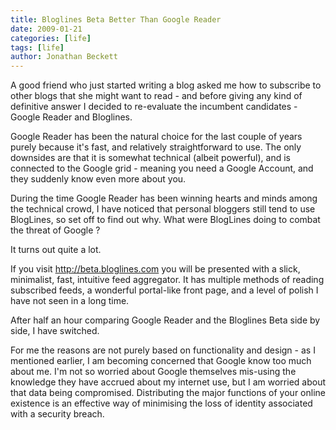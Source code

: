 ```yaml
---
title: Bloglines Beta Better Than Google Reader 
date: 2009-01-21
categories: [life]
tags: [life]
author: Jonathan Beckett
---
```


A good friend who just started writing a blog asked me how to subscribe to other blogs that she might want to read - and before giving any kind of definitive answer I decided to re-evaluate the incumbent candidates - Google Reader and Bloglines.

Google Reader has been the natural choice for the last couple of years purely because it's fast, and relatively straightforward to use. The only downsides are that it is somewhat technical (albeit powerful), and is connected to the Google grid - meaning you need a Google Account, and they suddenly know even more about you.

During the time Google Reader has been winning hearts and minds among the technical crowd, I have noticed that personal bloggers still tend to use BlogLines, so set off to find out why. What were BlogLines doing to combat the threat of Google ?

It turns out quite a lot.

If you visit http://beta.bloglines.com you will be presented with a slick, minimalist, fast, intuitive feed aggregator. It has multiple methods of reading subscribed feeds, a wonderful portal-like front page, and a level of polish I have not seen in a long time.

After half an hour comparing Google Reader and the Bloglines Beta side by side, I have switched.

For me the reasons are not purely based on functionality and design - as I mentioned earlier, I am becoming concerned that Google know too much about me. I'm not so worried about Google themselves mis-using the knowledge they have accrued about my internet use, but I am worried about that data being compromised. Distributing the major functions of your online existence is an effective way of minimising the loss of identity associated with a security breach.